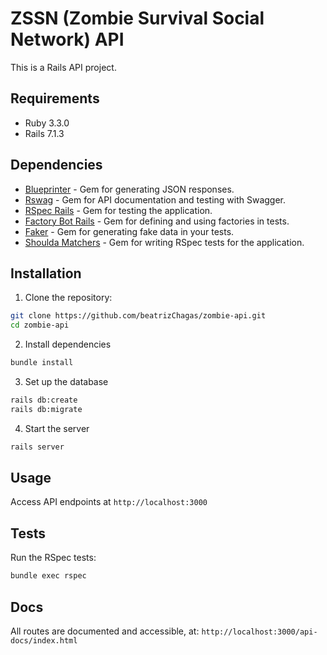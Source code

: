 # ZSSN (Zombie Survival Social Network) API

This is a Rails API project.

## Requirements

- Ruby 3.3.0
- Rails 7.1.3

## Dependencies

- [Blueprinter](https://github.com/procore/blueprinter) - Gem for generating JSON responses.
- [Rswag](https://github.com/rswag/rswag) - Gem for API documentation and testing with Swagger.
- [RSpec Rails](https://github.com/rspec/rspec-rails) - Gem for testing the application.
- [Factory Bot Rails](https://github.com/thoughtbot/factory_bot_rails) - Gem for defining and using factories in tests.
- [Faker](https://github.com/faker-ruby/faker) - Gem for generating fake data in your tests.
- [Shoulda Matchers](https://github.com/thoughtbot/shoulda-matchers) - Gem for writing RSpec tests for the application.

## Installation

1. Clone the repository:

```bash
git clone https://github.com/beatrizChagas/zombie-api.git
cd zombie-api
```

2. Install dependencies

```bash
bundle install
```

3. Set up the database

```bash
rails db:create
rails db:migrate
```

4. Start the server

```bash
rails server
```

## Usage

Access API endpoints at `http://localhost:3000`

## Tests

Run the RSpec tests:

```bash
bundle exec rspec
```

## Docs
All routes are documented and accessible, at: `http://localhost:3000/api-docs/index.html`